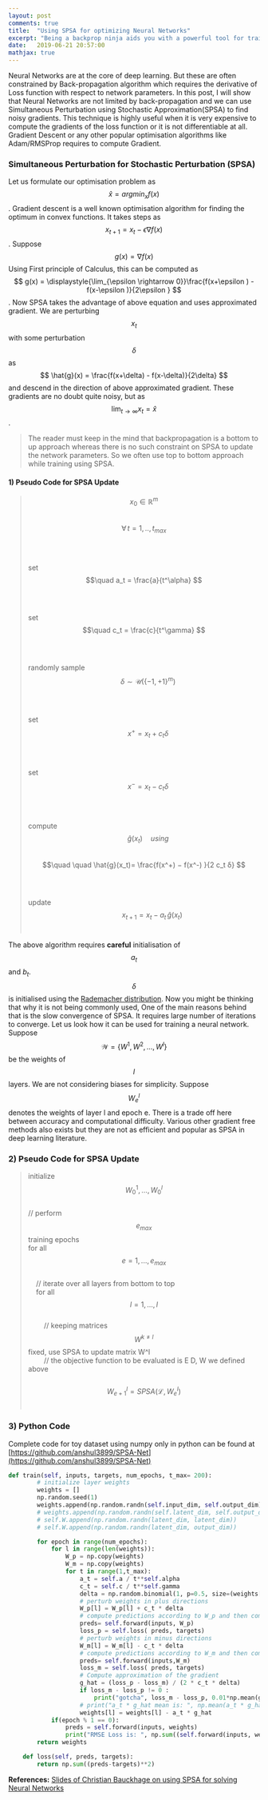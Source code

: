 ```yaml
---
layout: post
comments: true
title:  "Using SPSA for optimizing Neural Networks"
excerpt: "Being a backprop ninja aids you with a powerful tool for training Neural Networks. What if the loss function is non-differentiable? or very expensive to compute? SPSA comes handy in such cases. Let's dive deeper in SPSA in this post."
date:   2019-06-21 20:57:00
mathjax: true
---
```

Neural Networks are at the core of deep learning. But these are often constrained by Back-propagation algorithm which requires the derivative of Loss function with respect to network parameters. In this post, I will show that Neural Networks are not limited by back-propagation and we can use Simultaneous Perturbation using Stochastic Approximation(SPSA) to find noisy gradients. This technique is highly useful when it is very expensive to compute the gradients of the loss function or it is not differentiable at all. Gradient Descent or any other popular optimisation algorithms like Adam/RMSProp requires to compute Gradient.

### Simultaneous Perturbation for Stochastic Perturbation (SPSA)
Let us formulate our optimisation problem as $$\hat{x} = argmin_x f(x)$$.
Gradient descent is a well known optimisation algorithm for finding the optimum in convex functions. It takes steps as $$ x_{t+1} = x_t - \epsilon \nabla f(x) $$. Suppose $$ g(x) = \nabla f(x) $$
Using First principle of Calculus, this can be computed as 
$$ g(x) = \displaystyle{\lim_{\epsilon \rightarrow 0}}\frac{f(x+\epsilon ) - f(x-\epsilon )}{2\epsilon } $$.
Now SPSA takes the advantage of above equation and uses approximated gradient. We are perturbing $$x_t$$ with some perturbation $$\delta$$ as $$ \hat{g}(x) = \frac{f(x+\delta) - f(x-\delta)}{2\delta} $$ and descend in the direction of above approximated gradient. These gradients are no doubt quite noisy, but as $$ \displaystyle{\lim_{t \rightarrow \infty}} x_t = \hat{x} $$.


>The reader must keep in the mind that backpropagation is a bottom to up approach whereas there is no such constraint on SPSA to update the network parameters. So we often use top to bottom approach while training using SPSA.


#### 1) Pseudo Code for SPSA Update

> $$x_0 \in \mathbb{R}^{m} $$ <br/> 
> $$\forall \, t = 1,.., t_{max} $$ <br/>
> $$\quad$$ set $$\quad a_t = \frac{a}{t^\alpha} $$ <br/>
> $$\quad$$ set $$\quad c_t = \frac{c}{t^\gamma} $$ <br/>
> $$\quad$$ randomly sample $$\quad\delta \sim \mathcal{U}(\{−1, +1\}^m) $$ <br/>
> $$\quad$$ set $$\quad x^+ = x_t + c_t δ $$ <br/>
> $$\quad$$ set $$\quad x^− = x_t − c_t δ $$ <br/>
> $$\quad$$ compute $$\quad \hat{g}(x_t) \quad using $$ <br/>
> $$\quad \quad \hat{g}(x_t)= \frac{f(x^+) − f(x^-) }{2 c_t δ} $$ <br/>
> $$\quad$$ update <br/>
> $$\quad \quad x_{t+1} = x_t − a_t \,\hat{g}(x_t)$$ <br/>


The above algorithm requires **careful** initialisation of $$a_t$$ and $b_t$. $$\delta$$ is initialised using the [Rademacher distribution](https://en.wikipedia.org/wiki/Rademacher_distribution). Now you might be thinking that why it is not being commonly used, One of the main reasons behind that is the slow convergence of SPSA. It requires large number of iterations to converge. Let us look how it can be used for training a neural network. Suppose $$\mathcal{W} = \left \{ W^1, W^2, ...,W^l \right \}$$ be the weights of $$l$$ layers. We are not considering biases for simplicity. Suppose $$W^l_{e}$$ denotes the weights of layer l and epoch e. There is a trade off here between accuracy and computational difficulty. Various other gradient free methods also exists but they are not as efficient and popular as SPSA in deep learning literature.
### 2) Pseudo Code for SPSA Update

>initialize $$W^1_0 ,..., W^l_0$$ <br/>
> // perform $$e_{max}$$ training epochs <br/>
>for all $$ e = 1, ..., e_{max} $$ <br/>
> &nbsp;&nbsp;&nbsp; // iterate over all layers from bottom to top<br/>
> &nbsp;&nbsp;&nbsp; for all $$l = 1, ..., l$$ <br/>
> &nbsp;&nbsp;&nbsp; &nbsp;&nbsp;&nbsp; // keeping matrices $$W^{k\neq l}$$ fixed, use SPSA to update matrix W^l <br/>
> &nbsp;&nbsp;&nbsp; &nbsp;&nbsp;&nbsp; // the objective function to be evaluated is E D, W we defined above<br/>
> &nbsp;&nbsp;&nbsp; &nbsp;&nbsp;&nbsp;$$W^l_{e+1} = SPSA(\mathcal{L}, W^l_e)$$ <br/>

### 3) Python Code
Complete code for toy dataset using numpy only in python can be found at [https://github.com/anshul3899/SPSA-Net](https://github.com/anshul3899/SPSA-Net)
```python
def train(self, inputs, targets, num_epochs, t_max= 200): 
        # initialize layer weights
        weights = []
        np.random.seed(1)
        weights.append(np.random.randn(self.input_dim, self.output_dim))
        # weights.append(np.random.randn(self.latent_dim, self.output_dim))
        # self.W.append(np.random.randn(latent_dim, latent_dim))
        # self.W.append(np.random.randn(latent_dim, output_dim))

        for epoch in range(num_epochs):
            for l in range(len(weights)):
                W_p = np.copy(weights)
                W_m = np.copy(weights)
                for t in range(1,t_max):
                    a_t = self.a / t**self.alpha
                    c_t = self.c / t**self.gamma
                    delta = np.random.binomial(1, p=0.5, size=(weights[l].shape)) * 2. - 1
                    # perturb weights in plus directions
                    W_p[l] = W_p[l] + c_t * delta
                    # compute predictions according to W_p and then compute loss using perturbed weight
                    preds= self.forward(inputs, W_p)
                    loss_p = self.loss( preds, targets)
                    # perturb weights in minus directions
                    W_m[l] = W_m[l] - c_t * delta
                    # compute predictions according to W_m and then compute loss using perturbed weight
                    preds= self.forward(inputs,W_m)
                    loss_m = self.loss( preds, targets)
                    # Compute approximation of the gradient
                    g_hat = (loss_p - loss_m) / (2 * c_t * delta)
                    if loss_m - loss_p != 0 :
                        print("gotcha", loss_m - loss_p, 0.01*np.mean(g_hat))
                    # print("a_t * g_hat mean is: ", np.mean(a_t * g_hat))
                    weights[l] = weights[l] - a_t * g_hat
            if(epoch % 1 == 0):
                preds = self.forward(inputs, weights)
                print("RMSE Loss is: ", np.sum((self.forward(inputs, weights) - targets)**2))
        return weights

    def loss(self, preds, targets):
        return np.sum((preds-targets)**2)
```
**References:**
[Slides of Christian Bauckhage on using SPSA for solving Neural Networks](https://www.researchgate.net/profile/Christian_Bauckhage/project/lectures-on-pattern-recognition/attachment/5a5c9cf14cde266d58831886/AS:583039802462208@1516018929842/download/lecture-18-add-on-2.pdf?context=ProjectUpdatesLog)
